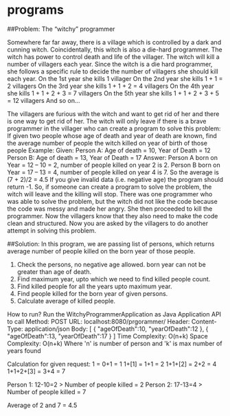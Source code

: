 # programs
##Problem: The “witchy” programmer

Somewhere far far away, there is a village which is controlled by a dark and cunning witch. Coincidentally, this witch is also a die-hard programmer.
The witch has power to control death and life of the villager. The witch will kill a number of villagers each year.
Since the witch is a die hard programmer, she follows a specific rule to decide the number of villagers she should kill each year.
On the 1st year she kills 1 villager
On the 2nd year she kills 1 + 1 = 2 villagers
On the 3rd year she kills 1 + 1 + 2 = 4 villagers
On the 4th year she kills 1 + 1 + 2 + 3 = 7 villagers
On the 5th year she kills 1 + 1 + 2 + 3 + 5 = 12 villagers
And so on…

The villagers are furious with the witch and want to get rid of her and there is one way to get rid of her.
The witch will only leave if there is a brave programmer in the villager who can create a program to solve this problem:
If given two people whose age of death and year of death are known, find the average number of people the witch killed on year of birth of those people
Example:
Given:
Person A: Age of death = 10, Year of Death = 12
Person B: Age of death = 13, Year of Death = 17
Answer:
Person A born on Year = 12 – 10 = 2, number of people killed on year 2 is 2.
Person B born on Year = 17 – 13 = 4, number of people killed on year 4 is 7.
So the average is (7 + 2)/2 = 4.5
If you give invalid data (i.e. negative age) the program should return -1.
So, if someone can create a program to solve the problem, the witch will leave and the killing will stop.
There was one programmer who was able to solve the problem, but the witch did not like the code because the code was messy and made her angry.
She then proceeded to kill the programmer. Now the villagers know that they also need to make the code clean and structured. Now you are asked by the villagers to do another attempt in solving this problem.

##Solution:
In this program, we are passing list of persons, which returns average number of people killed on the born year of those people.

1) Check the persons, no negative age allowed. born year can not be greater than age of death.
2) Find maximum year, upto which we need to find killed people count.
3) Find killed people for all the years upto maximum year.
4) Find people killed for the born year of given persons.
5) Calculate average of killed people.

How to run?
Run the WitchyProgrammerApplication as Java Application
API to call
	Method: POST
	URL: localhost:8080/prgorammer/
	Header: Content-Type: application/json
	Body:
		[
			{
				"ageOfDeath":10,
				"yearOfDeath":12
			},
			{
				"ageOfDeath":13,
				"yearOfDeath":17
			}
		]
Time Complexity: O(n+k)
Space Complexity: O(n+k)
Where 'n' is number of person and 'k' is max number of years found

Calculation for given request:
1 = 0+1 = 1
1+[1] = 1+1 = 2
1+1+[2] = 2+2 =  4
1+1+2+[3] = 3+4 = 7

Person 1: 12-10=2 > Number of people killed = 2
Person 2: 17-13=4 > Number of people killed = 7

Average of 2 and 7 = 4.5
